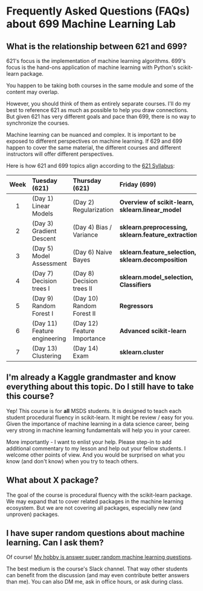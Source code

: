 Frequently Asked Questions (FAQs) about 699 Machine Learning Lab
============

What is the relationship between 621 and 699?
-----------

621's focus is the implementation of machine learning algorithms. 699's focus is the hand-ons application of machine learning with Python's scikit-learn package.

You happen to be taking both courses in the same module and some of the content may overlap.

However, you should think of them as entirely separate courses. I'll do my best to reference 621 as much as possible to help you draw connections. But given 621 has very different goals and pace than 699, there is no way to synchronize the courses.

Machine learning can be nuanced and complex. It is important to be exposed to different perspectives on machine learning. If 629 and 699 happen to cover the same material, the different courses and different instructors will offer different perspectives.

Here is how 621 and 699 topics align according to the [621 Syllabus](https://github.com/parrt/msds621#regularization-for-linear-models):

| Week   | Tuesday (621) | Thursday (621) | Friday (699) |  
|:------:|:------|:---------|:------|
| 1      | (Day 1) Linear Models        | (Day 2) Regularization       | __Overview of scikit-learn, sklearn.linear_model__    | 
| 2      | (Day 3) Gradient Descent     | (Day 4) Bias / Variance      | __sklearn.preprocessing, sklearn.feature_extraction__ | 
| 3      | (Day 5) Model Assessment     | (Day 6) Naive Bayes          | __sklearn.feature_selection, sklearn.decomposition__  | 
| 4      | (Day 7) Decision trees  I    | (Day 8) Decision trees  II   | __sklearn.model_selection, Classifiers__              | 
| 5      | (Day 9) Random Forest I      | (Day 10) Random Forest II    | __Regressors__                                        |
| 6      | (Day 11) Feature engineering | (Day 12) Feature Importance  | __Advanced scikit-learn__                             |  
| 7      | (Day 13) Clustering          | (Day 14) Exam                 | __sklearn.cluster__                                   | 


I'm already a Kaggle grandmaster and know everything about this topic. Do I still have to take this course?
---------------
    
Yep! This course is for __all__ MSDS students. It is designed to teach each student procedural fluency in scikit-learn. It might be review / easy for you. Given the importance of machine learning in a data science career, being very strong in machine learning fundamentals will help you in your career.

More importantly - I want to enlist your help. Please step-in to add additional commentary to my lesson and help out your fellow students. I welcome other points of view. And you would be surprised on what you know (and don't know) when you try to teach others.

What about X package?
----

The goal of the course is procedural fluency with the scikit-learn package. We may expand that to cover related packages in the machine learning ecosystem. But we are not covering all packages, especially new (and unproven) packages.

I have super random questions about machine learning. Can I ask them?
----------

Of course! [My hobby is answer super random machine learning questions](https://datascience.stackexchange.com/users/1330/brian-spiering).

The best medium is the course's Slack channel. That way other students can benefit from the discussion (and may even contribute better answers than me). You can also DM me, ask in office hours, or ask during class.
